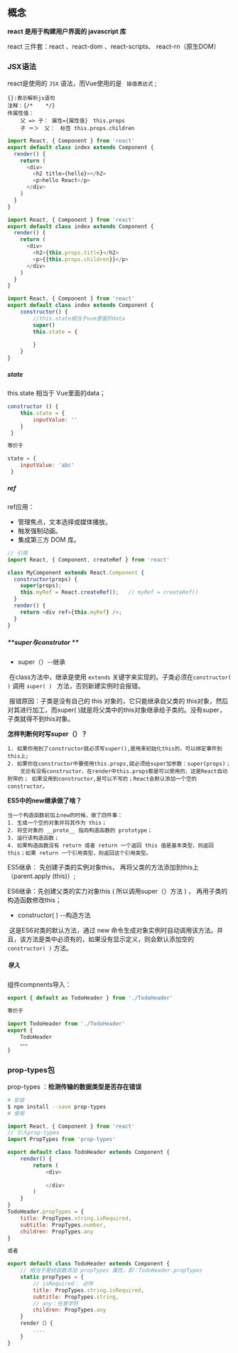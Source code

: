 ## 概念

**react 是用于构建用户界面的 javascript 库**

react 三件套：react 、react-dom 、react-scripts、    react-rn（原生DOM）



### JSX语法

react是使用的 `JSX` 语法，而Vue使用的是 ` 插值表达式` ;

```
{}:表示解析js语句
注释：{/*    */}
传属性值： 
	父 => 子： 属性={属性值}　this.props
	子 ＝＞　父：　标签 this.props.children
```

```js
import React, { Component } from 'react'
export default class index extends Component {
  render() {
    return (
      <div>
        <h2 title={hello}></h2>
		<p>hello React</p>
      </div>
    )
  }
}

import React, { Component } from 'react'
export default class index extends Component {
  render() {
    return (
      <div>
        <h2>{this.props.title}</h2>
        <p>{{this.props.children}}</p>
      </div>
    )
  }
}

import React, { Component } from 'react'
export default class index extends Component {
    constructor() {
        //this.state相当于vue里面的data
        super()
        this.state = {
            
        }
    }
}
```



##### state

this.state 相当于 Vue里面的data；

```js
constructor () {
    this.state = {
        inputValue: ''
    }
 }

等价于

state = {
    inputValue: 'abc'
 }
```



##### ref

ref应用：

- 管理焦点，文本选择或媒体播放。
- 触发强制动画。
- 集成第三方 DOM 库。

```js
// 引用
import React, { Component, createRef } from 'react'

class MyComponent extends React.Component {
  constructor(props) {
    super(props);
    this.myRef = React.createRef();   // myRef = createRef()
  }
  render() {
    return <div ref={this.myRef} />;
  }
}
```





##### **super与construtor **

* super（）--继承

​		在class方法中，继承是使用 `extends`  关键字来实现的。子类必须在`constructor( )` 调用 `super( ) ` 方法，否则新建实例时会报错。

​		报错原因：子类是没有自己的 this 对象的，它只能继承自父类的 this对象，然后对其进行加工，而super( )就是将父类中的this对象继承给子类的。没有super，子类就得不到this对象。



**怎样判断何时写super（）？**

    1. 如果你用到了constructor就必须写super(),是用来初始化this的，可以绑定事件到this上; 
    2. 如果你在constructor中要使用this.props,就必须给super加参数：super(props)；
    	无论有没有constructor，在render中this.props都是可以使用的，这是React自动附带的； 如果没用到constructor,是可以不写的；React会默认添加一个空的constructor。



**ES5中的new继承做了啥？**

```
当一个构造函数前加上new的时候，做了四件事：
1. 生成一个空的对象并将其作为 this；
2. 将空对象的 __proto__ 指向构造函数的 prototype；
3. 运行该构造函数；
4. 如果构造函数没有 return 或者 return 一个返回 this 值是基本类型，则返回this；如果 return 一个引用类型，则返回这个引用类型。
```

ES5继承： 先创建子类的实例对象this， 再将父类的方法添加到this上（parent.apply (this)）;

ES6继承：先创建父类的实力对象this ( 所以调用super（）方法 ) ， 再用子类的构造函数修改this；



* constructor( ) --构造方法

​       这是ES6对类的默认方法，通过 new 命令生成对象实例时自动调用该方法。并且，该方法是类中必须有的，如果没有显示定义，则会默认添加空的 `constructor( )` 方法。



##### 导入

组件compnents导入：

```js
export { default as TodoHeader } from './TodoHeader'

等价于

import TodoHeader from './TodoHeader'
export {
	TodoHeader
	。。。
}
```



### prop-types包

prop-types ：**检测传输的数据类型是否存在错误**

```bash
# 安装
$ npm install --save prop-types
# 使用
```

```js
import React, { Component } from 'react'
// 引入prop-types
import PropTypes from 'prop-types'

export default class TodoHeader extends Component {
    render() {
        return (
            <div>
            
            </div>
        )
    }
}
TodoHeader.propTypes = {
    title: PropTypes.string.isRequired,
    subtitle: PropTypes.number,
    children: PropTypes.any
}

或者

export default class TodoHeader extends Component {
    // 相当于是给函数添加 propTypes 属性，即：TodoHeader.propTypes
    static propTypes = {
        // isRequired： 必传
        title: PropTypes.string.isRequired,
        subtitle: PropTypes.string,
        // any：任意字符
        children: PropTypes.any
    }
	render（）{
        ....
    }
}
```





